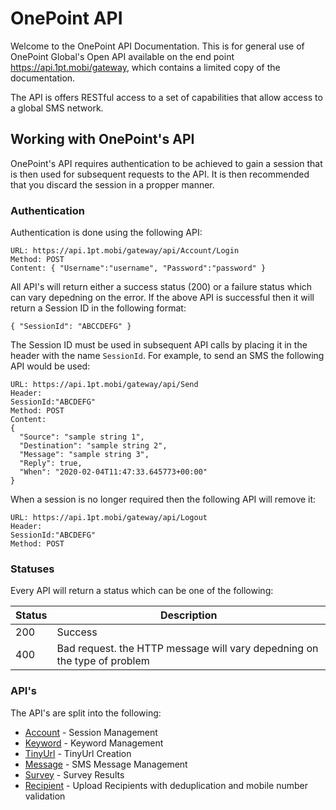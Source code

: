 # OnePoint API
Welcome to the OnePoint API Documentation. This is for general use of OnePoint Global's Open API available on the end point https://api.1pt.mobi/gateway, which contains a limited copy of the documentation.

The API is offers RESTful access to a set of capabilities that allow access to a global SMS network.

## Working with OnePoint's API
OnePoint's API requires authentication to be achieved to gain a session that is then used for subsequent requests to the API. It is then recommended that you discard the session in a propper manner.

### Authentication
Authentication is done using the following API:
```
URL: https://api.1pt.mobi/gateway/api/Account/Login
Method: POST
Content: { "Username":"username", "Password":"password" }
```
All API's will return either a success status (200) or a failure status which can vary depedning on the error. If the above API is successful then it will return a Session ID in the following format:
```
{ "SessionId": "ABCCDEFG" }
```
The Session ID must be used in subsequent API calls by placing it in the header with the name `SessionId`. For example, to send an SMS the following API would be used:
```
URL: https://api.1pt.mobi/gateway/api/Send
Header:
SessionId:"ABCDEFG"
Method: POST
Content:
{
  "Source": "sample string 1",
  "Destination": "sample string 2",
  "Message": "sample string 3",
  "Reply": true,
  "When": "2020-02-04T11:47:33.645773+00:00"
}
```
When a session is no longer required then the following API will remove it:
```
URL: https://api.1pt.mobi/gateway/api/Logout
Header:
SessionId:"ABCDEFG"
Method: POST
```

### Statuses
Every API will return a status which can be one of the following:

Status | Description
------ | -----------
200 | Success
400 | Bad request. the HTTP message will vary depedning on the type of problem

### API's
The API's are split into the following:
* [Account](Account.md) - Session Management
* [Keyword](Keyword.md) - Keyword Management
* [TinyUrl](TinyUrl.md) - TinyUrl Creation
* [Message](Message.md) - SMS Message Management
* [Survey](Survey.md) - Survey Results
* [Recipient](Recipient.md) - Upload Recipients with deduplication and mobile number validation

